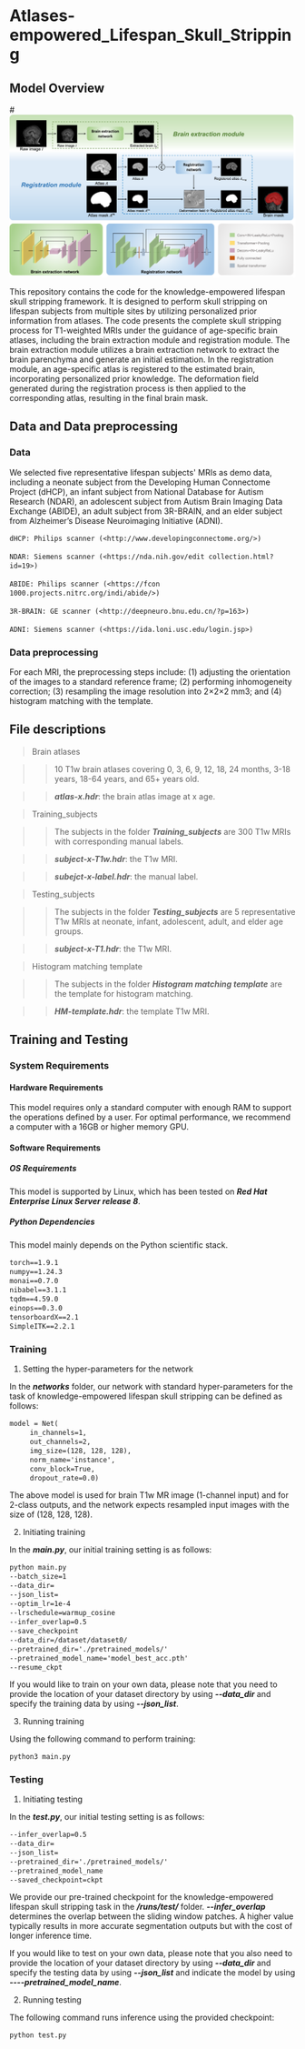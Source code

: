 # Atlases-empowered_Lifespan_Skull_Stripping

## Model Overview

#![image](https://github.com/DBC-Lab/Atlases-empowered_Lifespan_Skull_Stripping/blob/main/Picture3-20.png)

This repository contains the code for the knowledge-empowered lifespan skull stripping framework. It is designed to perform skull stripping on lifespan subjects from multiple sites by utilizing personalized prior information from atlases. The code presents the complete skull stripping process for T1-weighted MRIs under the guidance of age-specific brain atlases, including the brain extraction module and registration module. The brain extraction module utilizes a brain extraction network to extract the brain parenchyma and generate an initial estimation. In the registration module, an age-specific atlas is registered to the estimated brain, incorporating personalized prior knowledge. The deformation field generated during the registration process is then applied to the corresponding atlas, resulting in the final brain mask.

## Data and Data preprocessing
### Data
We selected five representative lifespan subjects' MRIs as demo data, including a neonate subject from the Developing Human Connectome Project (dHCP), an infant subject from National Database for Autism Research (NDAR), an adolescent subject from Autism Brain Imaging Data Exchange (ABIDE), an adult subject from 3R-BRAIN, and an elder subject from Alzheimer’s Disease Neuroimaging Initiative (ADNI).

    dHCP: Philips scanner (<http://www.developingconnectome.org/>)
    
    NDAR: Siemens scanner (<https://nda.nih.gov/edit collection.html?id=19>)
    
    ABIDE: Philips scanner (<https://fcon 1000.projects.nitrc.org/indi/abide/>)
    
    3R-BRAIN: GE scanner (<http://deepneuro.bnu.edu.cn/?p=163>)
    
    ADNI: Siemens scanner (<https://ida.loni.usc.edu/login.jsp>)
    

### Data preprocessing
For each MRI, the preprocessing steps include: (1) adjusting the orientation of the images to a standard reference frame; (2) performing inhomogeneity correction; (3) resampling the image resolution into 2×2×2 mm3; and (4) histogram matching with the template.

## File descriptions
> Brain atlases

>> 10 T1w brain atlases covering 0, 3, 6, 9, 12, 18, 24 months, 3-18 years, 18-64 years, and 65+ years old.

>> ***atlas-x.hdr***: the brain atlas image at x age.

> Training_subjects

>> The subjects in the folder ***Training_subjects*** are 300 T1w MRIs with corresponding manual labels.

>> ***subject-x-T1w.hdr***: the T1w MRI.

>> ***subejct-x-label.hdr***: the manual label.

> Testing_subjects

>> The subjects in the folder ***Testing_subjects*** are 5 representative T1w MRIs at neonate, infant, adolescent, adult, and elder age groups.

>> ***subject-x-T1.hdr***: the T1w MRI.

> Histogram matching template

>> The subjects in the folder ***Histogram matching template*** are the template for histogram matching.

>> ***HM-template.hdr***: the template T1w MRI.


## Training and Testing
### System Requirements
#### Hardware Requirements
This model requires only a standard computer with enough RAM to support the operations defined by a user. For optimal performance, we recommend a computer with a 16GB or higher memory GPU.

#### Software Requirements
##### OS Requirements
This model is supported by Linux, which has been tested on ***Red Hat Enterprise Linux Server release 8***.
##### Python Dependencies
This model mainly depends on the Python scientific stack.

    torch==1.9.1
    numpy==1.24.3
    monai==0.7.0
    nibabel==3.1.1
    tqdm==4.59.0
    einops==0.3.0
    tensorboardX==2.1
    SimpleITK==2.2.1 




### Training

1. Setting the hyper-parameters for the network

In the ***networks*** folder, our network with standard hyper-parameters for the task of knowledge-empowered lifespan skull stripping can be defined as follows:

   ```
   model = Net(
        in_channels=1,
        out_channels=2,
        img_size=(128, 128, 128),
        norm_name='instance',
        conv_block=True,
        dropout_rate=0.0)
   ```
   
The above model is used for brain T1w MR image (1-channel input) and for 2-class outputs, and the network expects resampled input images with the size of (128, 128, 128). 

2. Initiating training

In the ***main.py***, our initial training setting is as follows:

   ```
   python main.py
   --batch_size=1
   --data_dir=
   --json_list=
   --optim_lr=1e-4
   --lrschedule=warmup_cosine
   --infer_overlap=0.5
   --save_checkpoint
   --data_dir=/dataset/dataset0/
   --pretrained_dir='./pretrained_models/'
   --pretrained_model_name='model_best_acc.pth'
   --resume_ckpt
   ```

If you would like to train on your own data, please note that you need to provide the location of your dataset directory by using ***--data_dir*** and specify the training data by using ***--json_list***.

3. Running training

Using the following command to perform training:

```
python3 main.py
```

### Testing
1. Initiating testing

In the ***test.py***, our initial testing setting is as follows:

```
--infer_overlap=0.5
--data_dir=
--json_list=
--pretrained_dir='./pretrained_models/'
--pretrained_model_name
--saved_checkpoint=ckpt
```

We provide our pre-trained checkpoint for the knowledge-empowered lifespan skull stripping task in the ***/runs/test/*** folder. ***--infer_overlap*** determines the overlap between the sliding window patches. A higher value typically results in more accurate segmentation outputs but with the cost of longer inference time.

If you would like to test on your own data, please note that you also need to provide the location of your dataset directory by using ***--data_dir*** and specify the testing data by using ***--json_list*** and indicate the model by using ***----pretrained_model_name***.

2. Running testing

The following command runs inference using the provided checkpoint:

```
python test.py
```

